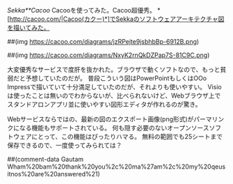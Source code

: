 *Sekka**Cacoo* Cacooを使ってみた。Cacoo超優秀。
*[http://cacoo.com/|Cacoo(カクー)*]でSekkaのソフトウェアアーキテクチャ図を描いてみた。

##(img https://cacoo.com/diagrams/jzRPejte9jsbhbBp-6912B.png)

##(img https://cacoo.com/diagrams/NxyK2rnQkDZPap7S-81C9C.png)

大変優秀なサービスで度肝を抜かれた。ブラウザで動くソフトなので、もっと貧弱だと予想していたのだが。
普段こういう図はPowerPointもしくはOOo Impressで描いていて十分満足していたのだが、それよりも使いやすい。
Visioは使ったことは無いのでわからないが、比べられないけど、Webブラウザ上でスタンドアロンアプリ並に使いやすい図形エディタが作れるのが驚き。

Webサービスならではの、最新の図のエクスポート画像(png形式)がパーマリンクになる機能もサポートされている。
何も隠す必要のないオープンソースソフトウェアにとって、この機能はぴったりハマる。
無料の範囲でも25シートまで保存できるので、一度使ってみられては？

##(comment-data Gautam Wham%20bam%20thank%20you%2c%20ma%27am%2c%20my%20qeusitnos%20are%20answered%21)
